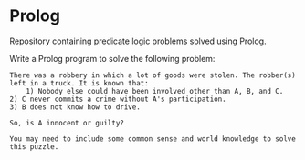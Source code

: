 # Prolog

Repository containing predicate logic problems solved using Prolog.

Write a Prolog program to solve the following problem:
	
    There was a robbery in which a lot of goods were stolen. The robber(s) left in a truck. It is known that:   
        1) Nobody else could have been involved other than A, B, and C.
	2) C never commits a crime without A's participation.
	3) B does not know how to drive.

    So, is A innocent or guilty?

    You may need to include some common sense and world knowledge to solve this puzzle.
